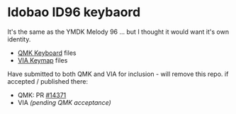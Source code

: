 # Idobao ID96 keybaord

It's the same as the YMDK Melody 96 ... but I thought it would want it's own identity.

* [QMK Keyboard](tree/main/QMK/id96/) files
* [VIA Keymap](tree/main/VIA/id96/) files

Have submitted to both QMK and VIA for inclusion - will remove this repo. if accepted / published there:

* QMK: PR [#14371](https://github.com/qmk/qmk_firmware/pull/14371)
* VIA *(pending QMK acceptance)*
